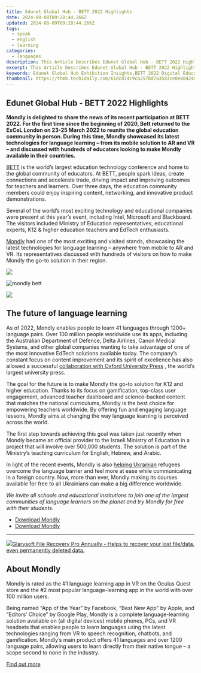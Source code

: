 ```yaml
---
title: Edunet Global Hub - BETT 2022 Highlights
date: 2024-08-08T09:28:44.266Z
updated: 2024-08-09T09:28:44.266Z
tags:
  - speak
  - english
  - learning
categories:
  - languages
description: This Article Describes Edunet Global Hub - BETT 2022 Highlights
excerpt: This Article Describes Edunet Global Hub - BETT 2022 Highlights
keywords: Edunet Global Hub Exhibition Insights,BETT 2022 Digital Education Trends,Innovative Learning Solutions Showcase,Edunet at BETT,BETT Summary,Edunet Global Hub Conference Highlights 2022,Leading Innovations in Education
thumbnail: https://thmb.techidaily.com/61dcd74c9ca257bd7a3583ce0e08424eaf979002cdc0aa0e847be271477f189f.jpg
---
```


## Edunet Global Hub - BETT 2022 Highlights

 **Mondly is delighted to share the news of its recent participation at BETT 2022\. For the first time since the beginning of 2020, Bett returned to the ExCeL London on 23-25 March 2022 to reunite the global education community in person. During this time, Mondly showcased its latest technologies for language learning – from its mobile solution to AR and VR – and discussed with hundreds of educators looking to make Mondly available in their countries.**

[BETT](https://uk.bettshow.com/about) is the world’s largest education technology conference and home to the global community of educators. At BETT, people spark ideas, create connections and accelerate trade, driving impact and improving outcomes for teachers and learners. Over three days, the education community members could enjoy inspiring content, networking, and innovative product demonstrations.

 Several of the world’s most exciting technology and educational companies were present at this year’s event, including Intel, Microsoft and Blackboard. The visitors included Ministry of Education representatives, educational experts, K12 & higher education teachers and EdTech enthusiasts.

[Mondly](https://uk.bettshow.com/bett-suppliers-list-library-redirect/mondly) had one of the most exciting and visited stands, showcasing the latest technologies for language learning – anywhere from mobile to AR and VR. Its representatives discussed with hundreds of visitors on how to make Mondly the go-to solution in their region.

<!-- affiliate ads begin -->
<a href="https://secure.2checkout.com/order/checkout.php?PRODS=4615471&QTY=1&AFFILIATE=108875&CART=1"><img src="https://images.wondershare.com/affiliate-image/affiliate_banners_en/max_782x90.png" border="0"></a>
<!-- affiliate ads end -->
![mondly bett](https://edge.mondly.com/blog/wp-content/uploads/2022/03/mondly-bett-539x960.jpg "Mondly Meets With The Global Community Of Educators At Bett 2022 2")

<!-- affiliate ads begin -->
<a href="https://secure.2checkout.com/order/checkout.php?PRODS=4620780&QTY=1&AFFILIATE=108875&CART=1"><img src="https://secure.avangate.com/images/merchant/07dd4d5a72f5740ef0f035f201951476/728__90banner.jpg" border="0"></a>
<!-- affiliate ads end -->
## The future of language learning

 As of 2022, Mondly enables people to learn 41 languages through 1200+ language pairs. Over 100 million people worldwide use its apps, including the Australian Department of Defence, Delta Airlines, Canon Medical Systems, and other global companies wanting to take advantage of one of the most innovative EdTech solutions available today. The company’s constant focus on content improvement and its spirit of excellence has also allowed a successful [collaboration with Oxford University Press](https://shop.mondly.com/affiliate.php?ACCOUNT=ATISTUDI&AFFILIATE=108875&PATH=https://www.mondly.com?AFFILIATE=108875) , the world’s largest university press.

 The goal for the future is to make Mondly the go-to solution for K12 and higher education. Thanks to its focus on gamification, top-class user engagement, advanced teacher dashboard and science-backed content that matches the national curriculums, Mondly is the best choice for empowering teachers worldwide. By offering fun and engaging language lessons, Mondly aims at changing the way language learning is perceived across the world.

 The first step towards achieving this goal was taken just recently when Mondly became an official provider to the Israeli Ministry of Education in a project that will involve over 500,000 students. The solution is part of the Ministry’s teaching curriculum for English, Hebrew, and Arabic.

 In light of the recent events, Mondly is also [helping Ukrainian](https://shop.mondly.com/affiliate.php?ACCOUNT=ATISTUDI&AFFILIATE=108875&PATH=https://www.mondly.com?AFFILIATE=108875) refugees overcome the language barrier and feel more at ease while communicating in a foreign country. Now, more than ever, Mondly making its courses available for free to all Ukrainians can make a big difference worldwide.

 _We invite all schools and educational institutions to join one of the largest communities of language learners on the planet and try Mondly for free with their students._

* [Download Mondly](https://www.facebook.com/sharer/sharer.php?u=https%3A%2F%2Fwww.mondly.com%2Fblog%2Fmondly-bett-2022%2F&t=Mondly+Meets+With+the+Global+Community+of+Educators+At+BETT+2022 "Share on Facebook")
* [Download Mondly](https://shop.mondly.com/affiliate.php?ACCOUNT=ATISTUDI&AFFILIATE=108875&PATH=https://www.mondly.com?AFFILIATE=108875)

---

<!-- affiliate ads begin -->
<a href="https://order.glarysoft.com/order/checkout.php?PRODS=35504869&QTY=1&AFFILIATE=108875&CART=1"><img src="https://secure.avangate.com/images/merchant/6734fa703f6633ab896eecbdfad8953a/products/1_FR-200-1.png" border="0">Glarysoft File Recovery Pro Annually -  Helps to recover your lost file/data, even permanently deleted data. 
</a>
<!-- affiliate ads end -->
## **About Mondly**

 Mondly is rated as the #1 language learning app in VR on the Oculus Quest store and the #2 most popular language-learning app in the world with over 100 million users.

 Being named “App of the Year” by Facebook, “Best New App” by Apple, and “Editors’ Choice” by Google Play, Mondly is a complete language-learning solution available on (all digital devices) mobile phones, PCs, and VR headsets that enables people to learn languages using the latest technologies ranging from VR to speech recognition, chatbots, and gamification. Mondly’s main product offers 41 languages and over 1200 language pairs, allowing users to learn directly from their native tongue – a scope second to none in the industry.

[Find out more](https://shop.mondly.com/affiliate.php?ACCOUNT=ATISTUDI&AFFILIATE=108875&PATH=https://www.mondly.com?AFFILIATE=108875)

<ins class="adsbygoogle"
     style="display:block"
     data-ad-format="autorelaxed"
     data-ad-client="ca-pub-7571918770474297"
     data-ad-slot="1223367746"></ins>



<ins class="adsbygoogle"
     style="display:block"
     data-ad-client="ca-pub-7571918770474297"
     data-ad-slot="8358498916"
     data-ad-format="auto"
     data-full-width-responsive="true"></ins>




